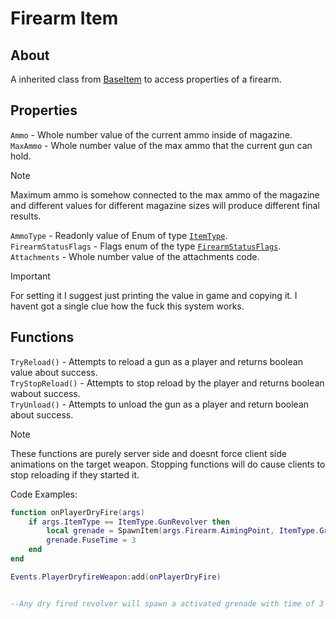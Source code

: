 # Firearm Item

## About
A inherited class from [BaseItem](https://github.com/davidsebesta1/LuaLabPlugin/blob/master/Docs/Objects/Items/InventoryItems/BaseItem.md) to access properties of a firearm.

## Properties
`Ammo` - Whole number value of the current ammo inside of magazine.<br>
`MaxAmmo` - Whole number value of the max ammo that the current gun can hold.<br>

> [!NOTE]
> Maximum ammo is somehow connected to the max ammo of the magazine and different values for different magazine sizes will produce different final results.

`AmmoType` - Readonly value of Enum of type [`ItemType`](https://github.com/davidsebesta1/LuaLabPlugin/blob/master/Docs/Objects/Enums/ItemTypeId.md).<br>
`FirearmStatusFlags` - Flags enum of the type [`FirearmStatusFlags`](https://github.com/davidsebesta1/LuaLabPlugin/blob/master/Docs/Objects/Enums/FirearrmStatusFlags.md).<br>
`Attachments` - Whole number value of the attachments code.<br>

> [!IMPORTANT]
> For setting it I suggest just printing the value in game and copying it. I havent got a single clue how the fuck this system works.

## Functions
`TryReload()` - Attempts to reload a gun as a player and returns boolean value about success.<br>
`TryStopReload()` - Attempts to stop reload by the player and returns boolean wabout success.<br>
`TryUnload()` - Attempts to unload the gun as a player and return boolean about success.<br>

> [!NOTE]
> These functions are purely server side and doesnt force client side animations on the target weapon. Stopping functions will do cause clients to stop reloading if they started it.

Code Examples:

```lua
function onPlayerDryFire(args)
    if args.ItemType == ItemType.GunRevolver then
        local grenade = SpawnItem(args.Firearm.AimingPoint, ItemType.GrenadeHE)
        grenade.FuseTime = 3
    end
end

Events.PlayerDryfireWeapon:add(onPlayerDryFire)


--Any dry fired revolver will spawn a activated grenade with time of 3 seconds to explosion :trollface:
```
